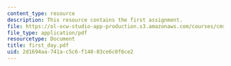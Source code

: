 ```yaml
---
content_type: resource
description: This resource contains the first assignment.
file: https://ol-ocw-studio-app-production.s3.amazonaws.com/courses/cms-998-videogame-theory-and-analysis-fall-2006/2d1694aa741ac5c6f14003ce6c0f6ce2_first_day.pdf
file_type: application/pdf
resourcetype: Document
title: first_day.pdf
uid: 2d1694aa-741a-c5c6-f140-03ce6c0f6ce2
---
```

